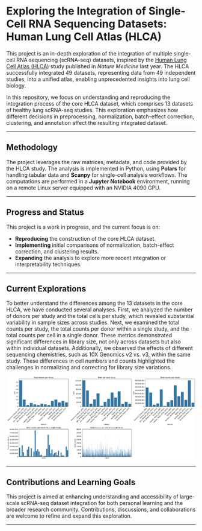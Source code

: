 # Exploring the Integration of Single-Cell RNA Sequencing Datasets: Human Lung Cell Atlas (HLCA)

This project is an in-depth exploration of the integration of multiple single-cell RNA sequencing (scRNA-seq) datasets, inspired by the [Human Lung Cell Atlas (HLCA)](https://doi.org/10.1038/s41591-023-02327-2) study published in *Nature Medicine* last year. The HLCA successfully integrated 49 datasets, representing data from 49 independent studies, into a unified atlas, enabling unprecedented insights into lung cell biology.

In this repository, we focus on understanding and reproducing the integration process of the core HLCA dataset, which comprises 13 datasets of healthy lung scRNA-seq studies. This exploration emphasizes how different decisions in preprocessing, normalization, batch-effect correction, clustering, and annotation affect the resulting integrated dataset.

---

## Methodology

The project leverages the raw matrices, metadata, and code provided by the HLCA study. The analysis is implemented in Python, using **Polars** for handling tabular data and **Scanpy** for single-cell analysis workflows. The computations are performed in a **Jupyter Notebook** environment, running on a remote Linux server equipped with an NVIDIA 4090 GPU.

---

## Progress and Status

This project is a work in progress, and the current focus is on:

- **Reproducing** the construction of the core HLCA dataset.
- **Implementing** initial comparisons of normalization, batch-effect correction, and clustering results.
- **Expanding** the analysis to explore more recent integration or interpretability techniques.

---

## Current Explorations

To better understand the differences among the 13 datasets in the core HLCA, we have conducted several analyses. First, we analyzed the number of donors per study and the total cells per study, which revealed substantial variability in sample sizes across studies. Next, we examined the total counts per study, the total counts per donor within a single study, and the total counts per cell in a single donor. These metrics demonstrated significant differences in library size, not only across datasets but also within individual datasets. Additionally, we observed the effects of different sequencing chemistries, such as 10X Genomics v2 vs. v3, within the same study. These differences in cell numbers and counts highlighted the challenges in normalizing and correcting for library size variations.

![Dataset Statistics](./figures/datasets_statistics.png)

---

## Contributions and Learning Goals

This project is aimed at enhancing understanding and accessibility of large-scale scRNA-seq dataset integration for both personal learning and the broader research community. Contributions, discussions, and collaborations are welcome to refine and expand this exploration.

---
